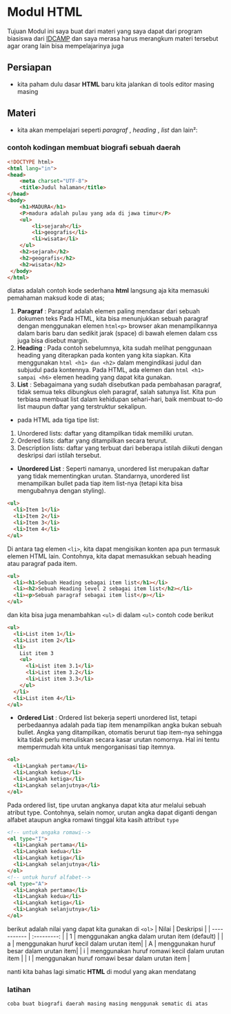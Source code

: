 # Modul HTML

Tujuan Modul ini saya buat dari materi yang saya dapat dari program biasiswa dari [IDCAMP](https://idcamp.ioh.co.id)
dan saya merasa harus merangkum materi tersebut agar orang lain bisa mempelajarinya juga

## Persiapan

- kita paham dulu dasar __HTML__ baru  kita jalankan di tools editor masing masing

## Materi

* kita akan mempelajari seperti _paragraf_ , _heading_ , _list_ dan lain²:

### contoh kodingan membuat biografi sebuah daerah
```html 
<!DOCTYPE html>
<html lang="in">
<head>
    <meta charset="UTF-8">
    <title>Judul halaman</title>
</head>
<body>
    <h1>MADURA</h1>
    <P>madura adalah pulau yang ada di jawa timur</P>
    <ul>
        <li>sejarah</li>
        <li>geografis</li>
        <li>wisata</li>
    </ul>
    <h2>sejarah</h2>
    <h2>geografis</h2>
    <h2>wisata</h2>
 </body>
</html>
```
diatas adalah contoh kode sederhana __html__ langsung aja kita memasuki pemahaman maksud kode di atas;

1. __Paragraf__  : Paragraf adalah elemen paling mendasar dari sebuah dokumen teks Pada HTML, kita bisa menunjukkan sebuah paragraf dengan menggunakan elemen ```html<p>``` browser akan menampilkannya dalam baris baru dan sedikit jarak (space) di bawah elemen dalam css juga bisa disebut margin. 
2. __Heading__ : Pada contoh sebelumnya, kita sudah melihat  penggunaan heading yang diterapkan pada konten yang kita siapkan. Kita menggunakan ```html <h1> dan <h2>``` dalam mengindikasi judul dan subjudul pada kontennya. Pada HTML, ada elemen dan ```html <h1> sampai <h6>``` elemen heading yang dapat kita gunakan.
3. __List__ : Sebagaimana yang sudah disebutkan pada pembahasan paragraf, tidak semua teks dibungkus oleh paragraf, salah satunya list. Kita pun terbiasa membuat list dalam kehidupan sehari-hari, baik membuat to-do list maupun daftar yang terstruktur sekalipun.
* pada HTML ada tiga tipe list:
1. Unordered lists: daftar yang ditampilkan tidak memiliki urutan. 
2. Ordered lists: daftar yang ditampilkan secara terurut.
3. Description lists: daftar yang terbuat dari beberapa istilah diikuti dengan deskripsi dari istilah tersebut.

* __Unordered List__ :
Seperti namanya, unordered list merupakan daftar yang tidak mementingkan urutan. Standarnya, unordered list menampilkan bullet pada tiap item list-nya (tetapi kita bisa mengubahnya dengan styling).
```html 
<ul>
  <li>Item 1</li>
  <li>Item 2</li>
  <li>Item 3</li>
  <li>Item 4</li>
</ul>
```
Di antara tag elemen ``` <li> ```, kita dapat mengisikan konten apa pun termasuk elemen HTML lain. Contohnya, kita dapat memasukkan sebuah heading atau paragraf pada item.
```html
<ul>
  <li><h1>Sebuah Heading sebagai item list</h1></li>
  <li><h2>Sebuah Heading level 2 sebagai item list</h2></li>
  <li><p>Sebuah paragraf sebagai item list</p></li>
</ul>
```
dan kita bisa juga menambahkan ```<ul>``` di dalam ```<ul>``` contoh code berikut 
```html
<ul>
  <li>List item 1</li>
  <li>List item 2</li>
  <li>
    List item 3
    <ul>
      <li>List item 3.1</li>
      <li>List item 3.2</li>
      <li>List item 3.3</li>
    </ul>
  </li>
  <li>List item 4</li>
</ul>
```
* __Ordered List__ : Ordered list bekerja seperti unordered list, tetapi perbedaannya adalah pada tiap item menampilkan angka bukan sebuah bullet. Angka yang ditampilkan, otomatis berurut tiap item-nya sehingga kita tidak perlu menuliskan secara kasar urutan nomornya. Hal ini tentu mempermudah kita untuk mengorganisasi tiap itemnya.
```html
<ol>
  <li>Langkah pertama</li>
  <li>Langkah kedua</li>
  <li>Langkah ketiga</li>
  <li>Langkah selanjutnya</li>
</ol>
```
Pada ordered list, tipe urutan angkanya dapat kita atur melalui sebuah atribut type. Contohnya, selain nomor, urutan angka dapat diganti dengan alfabet ataupun angka romawi tinggal kita kasih attribut ```type```

```html
<!-- untuk angaka romawi-->
<ol type="I">
  <li>Langkah pertama</li>
  <li>Langkah kedua</li>
  <li>Langkah ketiga</li>
  <li>Langkah selanjutnya</li>
</ol>
<!-- untuk huruf alfabet-->
<ol type="A">
  <li>Langkah pertama</li>
  <li>Langkah kedua</li>
  <li>Langkah ketiga</li>
  <li>Langkah selanjutnya</li>
</ol>
```
berikut adalah nilai yang dapat kita gunakan di ```<ol>```
| Nilai | Deskripsi |
| ----------- | :---------: |
| 1 | menggunakan angka dalam urutan item (default) |
| a | menggunakan huruf kecil dalam urutan item|
| A | menggunakan huruf besar dalam urutan item|
| i | menggunakan huruf romawi kecil dalam urutan item |
| I | menggunakan huruf romawi besar dalam urutan item |



nanti kita bahas lagi simatic __HTML__ di modul yang akan mendatang
### latihan
```
coba buat biografi daerah masing masing menggunak sematic di atas
```

